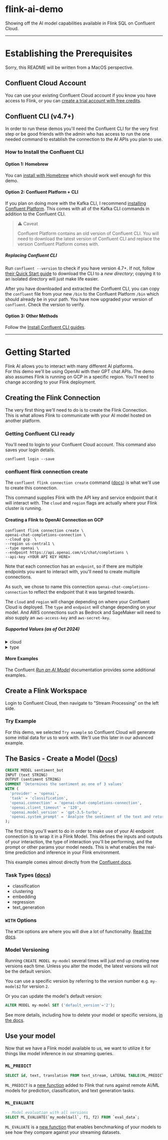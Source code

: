 # flink-ai-demo
Showing off the AI model capabilities available in Flink SQL on Confluent Cloud.

---

# Establishing the Prerequisites
Sorry, this README will be written from a MacOS perspective. 

## Confluent Cloud Account
You can use your existing Confluent Cloud account if you know you have access to Flink, or you can [create a trial account with free credits](https://www.confluent.io/confluent-cloud/tryfree/).

## Confluent CLI (v4.7+)
In order to run these demos you'll need the Confluent CLI for the very first step or be good friends with the admin who has access to run the one needed command to establish the connection to the AI APIs you plan to use.

### How to Install the Confluent CLI

#### Option 1: Homebrew
You can [install with Homebrew](https://docs.confluent.io/confluent-cli/current/install.html) which should work well enough for this demo.

#### Option 2: Confluent Platform + CLI
If you plan on doing more with the Kafka CLI, I recommend [installing Confluent Platform](https://docs.confluent.io/platform/current/installation/installing_cp/zip-tar.html#get-the-software). This comes with all of the Kafka CLI commands in addition to the Confluent CLI.

> ⚠️ Caveat
> 
> Confluent Platform contains an old version of Confluent CLI. 
> You will need to download the latest version of Confluent CLI 
> and replace the version Confluent Platform comes with.

##### Replacing Confluent CLI
Run `confluent --version` to check if you have version 4.7+.  If not, 
follow [their Quick Start guide](https://docs.confluent.io/confluent-cli/4.7/overview.html#quick-start) 
to download the CLI to a _new directory_; copying it to an isolated directory will just make life easier.

After you have downloaded and extracted the Confluent CLI, 
you can copy the `confluent` file from your new `/bin` to the Confluent Platform `/bin` 
which should already be in your path. You have now upgraded your version of `confluent`.
Check the version to verify.

#### Option 3: Other Methods
Follow the [Install Confluent CLI guides](https://docs.confluent.io/confluent-cli/4.7/install.html#tarball-or-zip-installation).

---

# Getting Started

Flink AI allows you to interact with many different AI platforms.  
For this demo we'll be using OpenAI with their GPT chat APIs. 
The demo also assumes Flink is running on GCP in a specific region. 
You'll need to change according to your Flink deployment.


## Creating the Flink Connection
The very first thing we'll need to do is to create the Flink Connection.  
This is what allows Flink to communicate with your AI model hosted on another platform.

### Getting Confluent CLI ready
You'll need to login to your Confluent Cloud account. This command also saves your login details.
``` shell
confluent login --save
```

### confluent flink connection create
The `confluent flink connection create` command  ([docs](https://docs.confluent.io/confluent-cli/current/command-reference/flink/connection/confluent_flink_connection_create.html#confluent-flink-connection-create)) is what we'll use to create this connection.

This command supplies Flink with the API key and service endpoint that it will interact with. 
The `cloud` and `region` flags are actually where your Flink cluster is running.


#### Creating a Flink to OpenAI Connection on GCP

``` shell
confluent flink connection create \ 
openai-chat-completions-connection \
--cloud gcp  \
--region us-central1 \
--type openai \
--endpoint https://api.openai.com/v1/chat/completions \
--api-key <YOUR API KEY HERE>
```

Note that each connection has an `endpoint`, 
so if there are multiple endpoints you want to interact with, 
you'll need to create multiple connections. 

As such, we chose to name this connection `openai-chat-completions-connection` 
to reflect the endpoint that it was targeted towards.

The `cloud` and `region` will change depending on where your Confluent Cloud is deployed. 
The `type` and `endpoint` will change depending on your model. 
And AWS connections such as Bedrock and SageMaker will need to also supply 
an `aws-access-key` and `aws-secret-key`.

##### Supported Values (as of Oct 2024)
<details>
  <summary>cloud</summary>

- aws
- azure
- gcp
</details>
<details>
  <summary>type</summary>

- openai
- azureml
- azureopenai
- bedrock
- sagemaker
- googleai
- vertexai
- mongodb
- elastic
- pinecone
</details>

#### More Examples

The Confluent _[Run an AI Model](https://docs.confluent.io/cloud/current/ai/ai-model-inference.html#)_ 
documentation provides some additional examples.

## Create a Flink Workspace

Login to Confluent Cloud, then navigate to "Stream Processing" on the left side.

### Try Example

For this demo, we selected `Try example` so Confluent Cloud will generate some initial data 
for us to work with. We'll use this later in our advanced example.

## The Basics - Create a Model ([Docs](https://docs.confluent.io/cloud/current/flink/reference/statements/create-model.html#create-model-statement-in-af-long))

``` sql
CREATE MODEL sentiment_bot
INPUT (text STRING)
OUTPUT (sentiment STRING)
COMMENT 'Determines the sentiment as one of 3 values'  
WITH (
  'provider' = 'openai',
  'task' = 'classification',
  'openai.connection' = 'openai-chat-completions-connection',
  'openai.client_timeout' = '120',
  'openai.model_version' = 'gpt-3.5-turbo',
  'openai.system_prompt' = 'Analyze the sentiment of the text and return only POSITIVE, NEGATIVE, or NEUTRAL.'
);
```

The first thing you'll want to do in order to make use of your AI endpoint connection is to 
wrap it in a Flink Model. This defines the inputs and outputs of your interaction,
the type of interaction you'll be performing, and the prompt or other params your model needs. 
This is what enables the real-time prediction and inference in your Flink environment.

This example comes almost directly from the 
[Confluent docs](https://docs.confluent.io/cloud/current/ai/ai-model-inference.html#sentiment-analysis-with-openai-llm). 


### Task Types ([docs](https://docs.confluent.io/cloud/current/flink/reference/statements/create-model.html#task-types))

- classification
- clustering
- embedding
- regression
- text_generation

### `WITH` Options

The `WTIH` options are where you will dive a lot of functionality. 
[Read the docs](https://docs.confluent.io/cloud/current/flink/reference/statements/create-model.html#with-options).


### Model Versioning

Running `CREATE MODEL my-model` several times will just end up creating new versions each time. 
Unless you alter the model, the latest versions will not be the default version.

You can use a specific version by referring to the version number e.g. `my-model$2` for version `2`.

Or you can update the model's default version:

``` sql
ALTER MODEL my-model SET ('default_version'='2');
```

See more details, including how to delete your model or specific versions, [in the docs](https://docs.confluent.io/cloud/current/flink/reference/statements/create-model.html#model-versioning).

## Use your model

Now that we have a Flink model available to us, 
we want to utilize it for things like model inference in our streaming queries.

### `ML_PREDICT`

``` sql
SELECT id, text, translation FROM text_stream, LATERAL TABLE(ML_PREDICT('translation-model', text));
```

`ML_PREDICT` is a [new function](https://docs.confluent.io/cloud/current/flink/reference/functions/model-inference-functions.html#ml-predict) added to Flink that runs against remote AI/ML models for prediction, classification, and text generation tasks.

### `ML_EVALUATE`

``` sql
-- Model evaluation with all versions
SELECT ML_EVALUATE(`my_model$all`, f1, f2) FROM `eval_data`;
```

`ML_EVALUATE` is a [new function](https://docs.confluent.io/cloud/current/flink/reference/functions/model-inference-functions.html#ml-evaluate) 
that enables benchmarking of your models to see how they compare against your streaming datasets.









